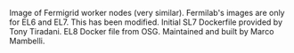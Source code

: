 <!--
SPDX-FileCopyrightText: 2020 Fermi Research Alliance, LLC
SPDX-License-Identifier: Apache-2.0
-->

Image of Fermigrid worker nodes (very similar). Fermilab's images are only for EL6 and EL7. This has been modified.
Initial SL7 Dockerfile provided by Tony Tiradani. EL8 Docker file from OSG.
Maintained and built by Marco Mambelli.
